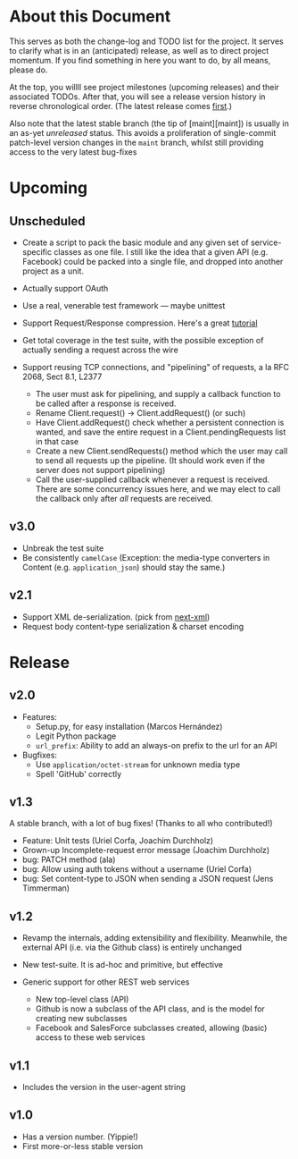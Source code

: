 About this Document
===================

This serves as both the change-log and TODO list for the project. It
serves to clarify what is in an (anticipated) release, as well as to
direct project momentum. If you find something in here you want to do,
by all means, please do. 

At the top, you willll see project milestones (upcoming releases) and
their associated TODOs. After that, you will see a release version
history in reverse chronological order. (The latest release comes
[first](#release).)

Also note that the latest stable branch (the tip of [maint][maint]) is
usually in an as-yet *unreleased* status. This avoids a proliferation of
single-commit patch-level version changes in the `maint` branch, whilst
still providing access to the very latest bug-fixes


Upcoming
========

Unscheduled
-----------

* Create a script to pack the basic module and any given set of
  service-specific classes as one file. I still like the idea that a
  given API (e.g. Facebook) could be packed into a single file, and
  dropped into another project as a unit.

* Actually support OAuth

* Use a real, venerable test framework&nbsp;&mdash; maybe unittest

* Support Request/Response compression. Here's a great [tutorial][sftut]

* Get total coverage in the test suite, with the possible exception of
  actually sending a request across the wire

* Support reusing TCP connections, and "pipelining" of requests, a la
  RFC 2068, Sect 8.1, L2377

    - The user must ask for pipelining, and supply a callback function
      to be called after a response is received.
    - Rename Client.request() -> Client.addRequest() (or such)
    - Have Client.addRequest() check whether a persistent connection is
      wanted, and save the entire request in a Client.pendingRequests
      list in that case
    - Create a new Client.sendRequests() method which the user may call
      to send all requests up the pipeline. (It should work even if the
      server does not support pipelining)
    - Call the user-supplied callback whenever a request is received.
      There are some concurrency issues here, and we may elect to call
      the callback only after *all* requests are received.

[sftut]: http://www.salesforce.com/us/developer/docs/api_rest/index_Left.htm#CSHID=intro_rest_compression.htm|StartTopic=Content%2Fintro_rest_compression.htm|SkinName=webhelp

v3.0
----
* Unbreak the test suite
* Be consistently `camelCase` (Exception: the media-type converters in
  Content (e.g.  `application_json`) should stay the same.)

v2.1
----
* Support XML de-serialization. (pick from [next-xml])
* Request body content-type serialization & charset encoding

[next-xml]: https://github.com/jpaugh/agithub/commit/3d373435c8110612cad061e9a9b31a7a1abd752c

Release
=======

v2.0
----
* Features:
    - Setup.py, for easy installation (Marcos Hernández)
    - Legit Python package
    - `url_prefix`: Ability to add an always-on prefix to the url for an API
* Bugfixes:
    - Use `application/octet-stream` for unknown media type
    - Spell 'GitHub' correctly

v1.3
----
A stable branch, with a lot of bug fixes! (Thanks to all who
contributed!) 

* Feature: Unit tests (Uriel Corfa, Joachim Durchholz)
* Grown-up Incomplete-request error message (Joachim Durchholz)
* bug: PATCH method (ala)
* bug: Allow using auth tokens without a username (Uriel Corfa)
* bug: Set content-type to JSON when sending a JSON request
  (Jens Timmerman)

v1.2
----

* Revamp the internals, adding extensibility and flexibility. Meanwhile,
  the external API (i.e. via the Github class) is entirely unchanged

* New test-suite. It is ad-hoc and primitive, but effective

* Generic support for other REST web services

    - New top-level class (API)
    - Github is now a subclass of the API class, and is the model for
      creating new subclasses
    - Facebook and SalesForce subclasses created, allowing (basic)
      access to these web services

v1.1
----

* Includes the version in the user-agent string

v1.0
----

* Has a version number. (Yippie!)
* First more-or-less stable version
